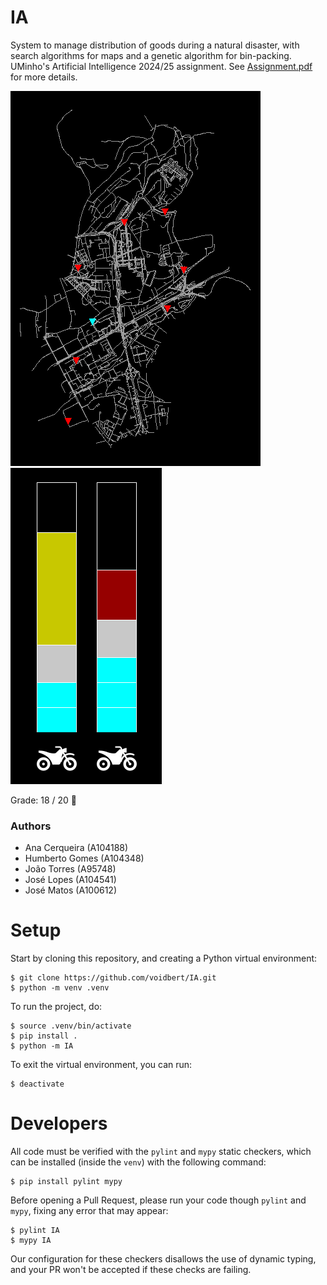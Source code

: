 # IA

System to manage distribution of goods during a natural disaster, with search algorithms for maps
and a genetic algorithm for bin-packing. UMinho's Artificial Intelligence 2024/25 assignment. See
[Assignment.pdf](Assignment.pdf) for more details.

![Map with highlighted locations](report/res/PontosImportantes.png)
![Bin packing results](report/res/Empacotamento.png)

Grade: 18 / 20 🫠

### Authors

 - Ana Cerqueira (A104188)
 - Humberto Gomes (A104348)
 - João Torres (A95748)
 - José Lopes (A104541)
 - José Matos (A100612)

# Setup

Start by cloning this repository, and creating a Python virtual environment:

```
$ git clone https://github.com/voidbert/IA.git
$ python -m venv .venv
```

To run the project, do:

```
$ source .venv/bin/activate
$ pip install .
$ python -m IA
```

To exit the virtual environment, you can run:

```
$ deactivate
```

# Developers

All code must be verified with the `pylint` and `mypy` static checkers, which can be installed
(inside the `venv`) with the following command:

```
$ pip install pylint mypy
```

Before opening a Pull Request, please run your code though `pylint` and `mypy`, fixing any error
that may appear:

```
$ pylint IA
$ mypy IA
```

Our configuration for these checkers disallows the use of dynamic typing, and your PR won't be
accepted if these checks are failing.

